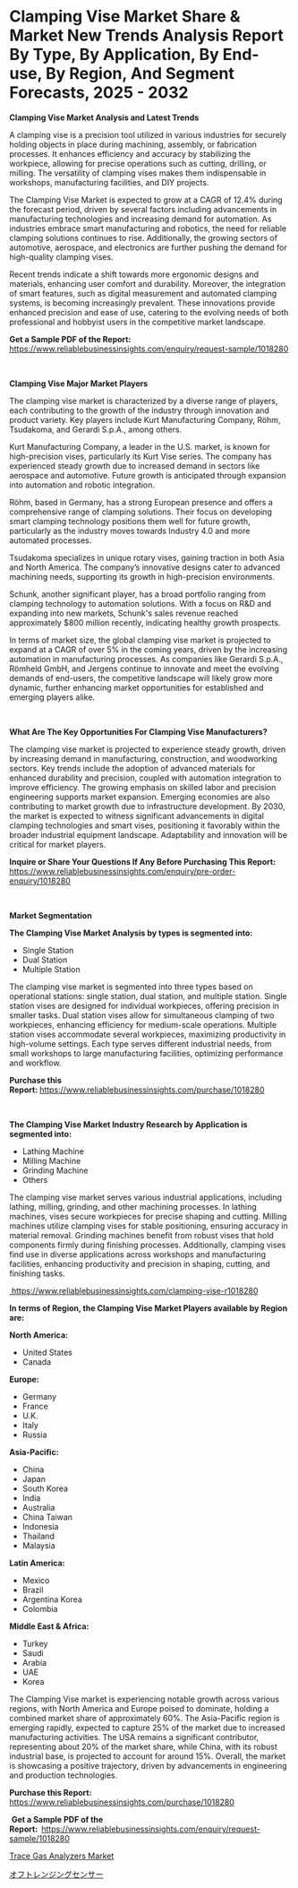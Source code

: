 <p><h1>Clamping Vise Market Share & Market New Trends Analysis Report By Type, By Application, By End-use, By Region, And Segment Forecasts, 2025 - 2032</h1></p><p><strong>Clamping Vise Market Analysis and Latest Trends</strong></p>
<p><p>A clamping vise is a precision tool utilized in various industries for securely holding objects in place during machining, assembly, or fabrication processes. It enhances efficiency and accuracy by stabilizing the workpiece, allowing for precise operations such as cutting, drilling, or milling. The versatility of clamping vises makes them indispensable in workshops, manufacturing facilities, and DIY projects.</p><p>The Clamping Vise Market is expected to grow at a CAGR of 12.4% during the forecast period, driven by several factors including advancements in manufacturing technologies and increasing demand for automation. As industries embrace smart manufacturing and robotics, the need for reliable clamping solutions continues to rise. Additionally, the growing sectors of automotive, aerospace, and electronics are further pushing the demand for high-quality clamping vises.</p><p>Recent trends indicate a shift towards more ergonomic designs and materials, enhancing user comfort and durability. Moreover, the integration of smart features, such as digital measurement and automated clamping systems, is becoming increasingly prevalent. These innovations provide enhanced precision and ease of use, catering to the evolving needs of both professional and hobbyist users in the competitive market landscape.</p></p>
<p><strong>Get a Sample PDF of the Report:&nbsp;</strong> <a href="https://www.reliablebusinessinsights.com/enquiry/request-sample/1018280?utm_campaign=39&utm_medium=2&utm_source=Github&utm_content=ia&utm_term=20022025&utm_id=clamping-vise">https://www.reliablebusinessinsights.com/enquiry/request-sample/1018280</a></p>
<p>&nbsp;</p>
<p><strong>Clamping Vise Major Market Players</strong></p>
<p><p>The clamping vise market is characterized by a diverse range of players, each contributing to the growth of the industry through innovation and product variety. Key players include Kurt Manufacturing Company, Röhm, Tsudakoma, and Gerardi S.p.A., among others. </p><p>Kurt Manufacturing Company, a leader in the U.S. market, is known for high-precision vises, particularly its Kurt Vise series. The company has experienced steady growth due to increased demand in sectors like aerospace and automotive. Future growth is anticipated through expansion into automation and robotic integration.</p><p>Röhm, based in Germany, has a strong European presence and offers a comprehensive range of clamping solutions. Their focus on developing smart clamping technology positions them well for future growth, particularly as the industry moves towards Industry 4.0 and more automated processes.</p><p>Tsudakoma specializes in unique rotary vises, gaining traction in both Asia and North America. The company’s innovative designs cater to advanced machining needs, supporting its growth in high-precision environments.</p><p>Schunk, another significant player, has a broad portfolio ranging from clamping technology to automation solutions. With a focus on R&D and expanding into new markets, Schunk's sales revenue reached approximately $800 million recently, indicating healthy growth prospects.</p><p>In terms of market size, the global clamping vise market is projected to expand at a CAGR of over 5% in the coming years, driven by the increasing automation in manufacturing processes. As companies like Gerardi S.p.A., Römheld GmbH, and Jergens continue to innovate and meet the evolving demands of end-users, the competitive landscape will likely grow more dynamic, further enhancing market opportunities for established and emerging players alike.</p></p>
<p>&nbsp;</p>
<p><strong>What Are The Key Opportunities For Clamping Vise Manufacturers?</strong></p>
<p><p>The clamping vise market is projected to experience steady growth, driven by increasing demand in manufacturing, construction, and woodworking sectors. Key trends include the adoption of advanced materials for enhanced durability and precision, coupled with automation integration to improve efficiency. The growing emphasis on skilled labor and precision engineering supports market expansion. Emerging economies are also contributing to market growth due to infrastructure development. By 2030, the market is expected to witness significant advancements in digital clamping technologies and smart vises, positioning it favorably within the broader industrial equipment landscape. Adaptability and innovation will be critical for market players.</p></p>
<p><strong>Inquire or Share Your Questions If Any Before Purchasing This Report:</strong> <a href="https://www.reliablebusinessinsights.com/enquiry/pre-order-enquiry/1018280?utm_campaign=39&utm_medium=2&utm_source=Github&utm_content=ia&utm_term=20022025&utm_id=clamping-vise">https://www.reliablebusinessinsights.com/enquiry/pre-order-enquiry/1018280</a></p>
<p>&nbsp;</p>
<p><strong>Market Segmentation</strong></p>
<p><strong>The Clamping Vise Market Analysis by types is segmented into:</strong></p>
<p><ul><li>Single Station</li><li>Dual Station</li><li>Multiple Station</li></ul></p>
<p><p>The clamping vise market is segmented into three types based on operational stations: single station, dual station, and multiple station. Single station vises are designed for individual workpieces, offering precision in smaller tasks. Dual station vises allow for simultaneous clamping of two workpieces, enhancing efficiency for medium-scale operations. Multiple station vises accommodate several workpieces, maximizing productivity in high-volume settings. Each type serves different industrial needs, from small workshops to large manufacturing facilities, optimizing performance and workflow.</p></p>
<p><strong>Purchase this Report:&nbsp;</strong><a href="https://www.reliablebusinessinsights.com/purchase/1018280?utm_campaign=39&utm_medium=2&utm_source=Github&utm_content=ia&utm_term=20022025&utm_id=clamping-vise">https://www.reliablebusinessinsights.com/purchase/1018280</a></p>
<p>&nbsp;</p>
<p><strong>The Clamping Vise Market Industry Research by Application is segmented into:</strong></p>
<p><ul><li>Lathing Machine</li><li>Milling Machine</li><li>Grinding Machine</li><li>Others</li></ul></p>
<p><p>The clamping vise market serves various industrial applications, including lathing, milling, grinding, and other machining processes. In lathing machines, vises secure workpieces for precise shaping and cutting. Milling machines utilize clamping vises for stable positioning, ensuring accuracy in material removal. Grinding machines benefit from robust vises that hold components firmly during finishing processes. Additionally, clamping vises find use in diverse applications across workshops and manufacturing facilities, enhancing productivity and precision in shaping, cutting, and finishing tasks.</p></p>
<p><a href="https://www.reliablebusinessinsights.com/clamping-vise-r1018280?utm_campaign=39&utm_medium=2&utm_source=Github&utm_content=ia&utm_term=20022025&utm_id=clamping-vise">&nbsp;https://www.reliablebusinessinsights.com/clamping-vise-r1018280</a></p>
<p><strong>In terms of Region, the Clamping Vise Market Players available by Region are:</strong></p>
<p>
    <p> <strong> North America: </strong>
        <ul>
            <li>United States</li>
            <li>Canada</li>
        </ul>
        </p> 
    <p> <strong> Europe: </strong>
        <ul>
            <li>Germany</li>
            <li>France</li>
            <li>U.K.</li>
            <li>Italy</li>
            <li>Russia</li>
        </ul>
        </p> 
    <p> <strong> Asia-Pacific: </strong>
        <ul>
            <li>China</li>
            <li>Japan</li>
            <li>South Korea</li>
            <li>India</li>
            <li>Australia</li>
            <li>China Taiwan</li>
            <li>Indonesia</li>
            <li>Thailand</li>
            <li>Malaysia</li>
        </ul>
        </p> 
    <p> <strong> Latin America: </strong>
        <ul>
            <li>Mexico</li>
            <li>Brazil</li>
            <li>Argentina Korea</li>
            <li>Colombia</li>
        </ul>
        </p> 
    <p> <strong> Middle East & Africa: </strong>
        <ul>
            <li>Turkey</li>
            <li>Saudi</li>
            <li>Arabia</li>
            <li>UAE</li>
            <li>Korea</li>
        </ul>
    </p>
    </p>
<p><p>The Clamping Vise market is experiencing notable growth across various regions, with North America and Europe poised to dominate, holding a combined market share of approximately 60%. The Asia-Pacific region is emerging rapidly, expected to capture 25% of the market due to increased manufacturing activities. The USA remains a significant contributor, representing about 20% of the market share, while China, with its robust industrial base, is projected to account for around 15%. Overall, the market is showcasing a positive trajectory, driven by advancements in engineering and production technologies.</p></p>
<p><strong>Purchase this Report: </strong><a href="https://www.reliablebusinessinsights.com/purchase/1018280?utm_campaign=39&utm_medium=2&utm_source=Github&utm_content=ia&utm_term=20022025&utm_id=clamping-vise">https://www.reliablebusinessinsights.com/purchase/1018280</a></p>
<p>&nbsp;<strong>Get a Sample PDF of the Report:&nbsp;&nbsp;</strong><a href="https://www.reliablebusinessinsights.com/enquiry/request-sample/1018280?utm_campaign=39&utm_medium=2&utm_source=Github&utm_content=ia&utm_term=20022025&utm_id=clamping-vise">https://www.reliablebusinessinsights.com/enquiry/request-sample/1018280</a></p>
<p><strong></strong></p>
<p><p><a href="https://github.com/koomanprudy/Market-Research-Report-List-1/blob/main/trace-gas-analyzers-market.md?utm_campaign=39&utm_medium=2&utm_source=Github&utm_content=ia&utm_term=20022025&utm_id=clamping-vise">Trace Gas Analyzers Market</a></p><p><a href="https://github.com/mohamedbakry57/Market-Research-Report-List-7/blob/main/749597038237.md?utm_campaign=39&utm_medium=2&utm_source=Github&utm_content=ia&utm_term=20022025&utm_id=clamping-vise">オフトレンジングセンサー</a></p></p>